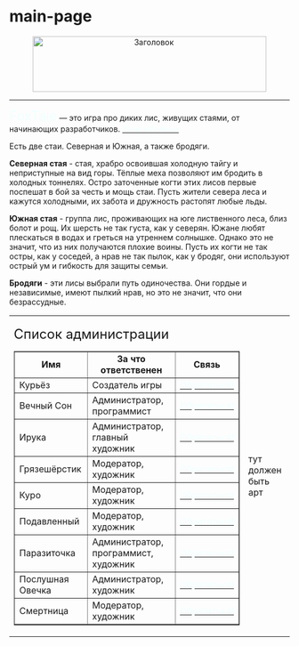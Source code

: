 # main-page
<!DOCTYPE html>
<html>
<head>
<link rel="stylesheet" type="text/css" href='web.css' />
</head>
<body>
<center><img src="http://d.zaix.ru/js2C.png" width="420" height="100" alt="Заголовок" /></center>
<hr>
<p><font color="#F0FFFF" size="5">FoxTale</font> — это игра про диких лис, живущих стаями, от начинающих разработчиков.
<a href="about.html" title="Об игре"><font color="#F0FFFF">Узнать больше</font></a></p>

<p>Есть две стаи. Северная и Южная, а также бродяги.</p>

<p><b>Северная стая</b> - стая, храбро освоившая холодную тайгу и неприступные на вид горы. Тёплые меха позволяют им бродить в холодных тоннелях. Остро заточенные когти этих лисов первые поспешат в бой за честь и мощь стаи. Пусть жители севера леса и кажутся холодными, их забота и дружность растопят любые льды.</p>

<p><b>Южная стая</b> - группа лис, проживающих на юге лиственного леса, близ болот и рощ. Их шерсть не так густа, как у северян. Южане любят плескаться в водах и греться на утреннем солнышке. Однако это не значит, что из них получаются плохие воины. Пусть их когти не так остры, как у соседей, а нрав не так пылок, как у бродяг, они используют острый ум и гибкость для защиты семьи.</p>

<p><b>Бродяги</b> - эти лисы выбрали путь одиночества. Они гордые и независимые, имеют пылкий нрав, но это не значит, что они безрассудные.</p>


<table border="0" width="0%"><tr><td><div><p><font size="5">Список администрации</font></p>
<table class="table_dark" border="1" width="20%" cellpadding="5">
<tr>
<td><b><center>Имя</center></b></td>
<td><b><center>За что ответственен</center></b></td>
<td><b><center>Связь</center></b></td>
</tr>
<tr>
<td>Курьёз</td>
<td>Создатель игры</td>
<td><a href="https://vk.com/burachnik"><font color="#F0FFFF">Обратиться!</font></a></td>
</tr>
<tr>
<td>Вечный Сон</td>
<td>Администратор, программист</td>
<td><a href="https://vk.com/id356853145"><font color="#F0FFFF">Обратиться!</font></a></td>
</tr>
<tr>
<td>Ирука</td>
<td>Администратор, главный художник</td>
<td><a href="https://vk.com/osy_osa_osinovna"><font color="#F0FFFF">Обратиться!</font></a></td>
</tr>
<tr>
<td>Грязешёрстик</td>
<td>Модератор, художник</td>
<td><a href="https://vk.com/id313113837"><font color="#F0FFFF">Обратиться!</font></a></td>
</tr>
<tr>
<td>Куро</td>
<td>Модератор, художник</td>
<td><a href="https://vk.com/idvickizhavoronkova"><font color="#F0FFFF">Обратиться!</font></a></td>
</tr>
<tr>
<td>Подавленный</td>
<td>Модератор, художник</td>
<td><a href="https://vk.com/chuu0"><font color="#F0FFFF">Обратиться!</font></a></td>
</tr>
<tr>
<td>Паразиточка</td>
<td>Администратор, программист, художник</td>
<td><a href="https://vk.com/cambria_light"><font color="#F0FFFF">Обратиться!</font></a></td>
</tr>
<tr>
<td>Послушная Овечка</td>
<td>Администратор, художник</td>
<td><a href="https://vk.com/idsdox_i"><font color="#F0FFFF">Обратиться!</font></a></td>
</tr>
<tr>
<td>Смертница</td>
<td>Модератор, художник</td>
<td><a href="https://vk.com/armesunder666"><font color="#F0FFFF">Обратиться!</font></a></td>
</tr>
</table></div></td>
<td>тут должен быть арт</td>
</tr></table>

</body>
</html>
